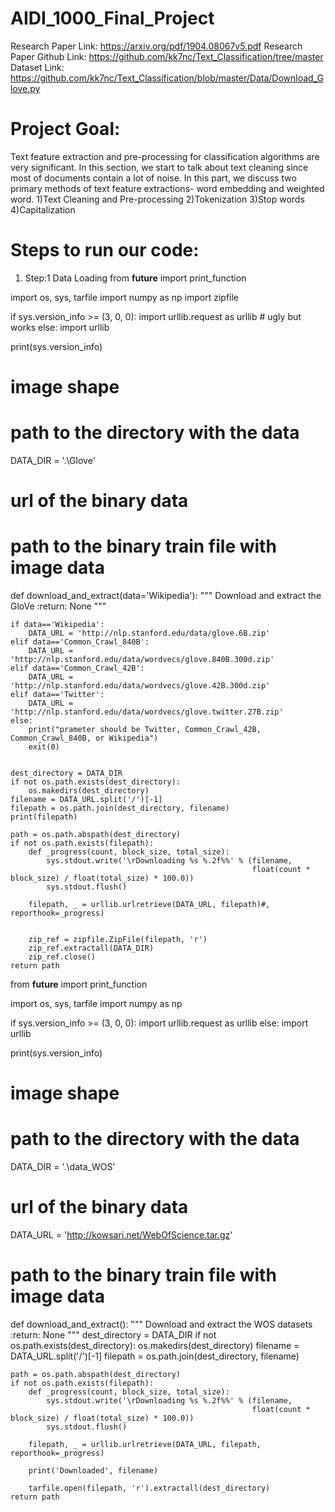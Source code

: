 # AIDI_1000_Final_Project

Research Paper Link: https://arxiv.org/pdf/1904.08067v5.pdf
Research Paper Github Link: https://github.com/kk7nc/Text_Classification/tree/master
Dataset Link: https://github.com/kk7nc/Text_Classification/blob/master/Data/Download_Glove.py

# Project Goal:
Text feature extraction and pre-processing for classification algorithms are very significant. In this section, we start to talk about text cleaning since most of documents contain a lot of noise. In this part, we discuss two primary methods of text feature extractions- word embedding and weighted word.
1)Text Cleaning and Pre-processing
2)Tokenization
3)Stop words
4)Capitalization

# Steps to run our code:
1) Step:1 Data Loading
   from __future__ import print_function

import os, sys, tarfile
import numpy as np
import zipfile

if sys.version_info >= (3, 0, 0):
    import urllib.request as urllib  # ugly but works
else:
    import urllib

print(sys.version_info)

# image shape


# path to the directory with the data
DATA_DIR = '.\Glove'

# url of the binary data



# path to the binary train file with image data


def download_and_extract(data='Wikipedia'):
    """
    Download and extract the GloVe
    :return: None
    """

    if data=='Wikipedia':
        DATA_URL = 'http://nlp.stanford.edu/data/glove.6B.zip'
    elif data=='Common_Crawl_840B':
        DATA_URL = 'http://nlp.stanford.edu/data/wordvecs/glove.840B.300d.zip'
    elif data=='Common_Crawl_42B':
        DATA_URL = 'http://nlp.stanford.edu/data/wordvecs/glove.42B.300d.zip'
    elif data=='Twitter':
        DATA_URL = 'http://nlp.stanford.edu/data/wordvecs/glove.twitter.27B.zip'
    else:
        print("prameter should be Twitter, Common_Crawl_42B, Common_Crawl_840B, or Wikipedia")
        exit(0)


    dest_directory = DATA_DIR
    if not os.path.exists(dest_directory):
        os.makedirs(dest_directory)
    filename = DATA_URL.split('/')[-1]
    filepath = os.path.join(dest_directory, filename)
    print(filepath)

    path = os.path.abspath(dest_directory)
    if not os.path.exists(filepath):
        def _progress(count, block_size, total_size):
            sys.stdout.write('\rDownloading %s %.2f%%' % (filename,
                                                          float(count * block_size) / float(total_size) * 100.0))
            sys.stdout.flush()

        filepath, _ = urllib.urlretrieve(DATA_URL, filepath)#, reporthook=_progress)


        zip_ref = zipfile.ZipFile(filepath, 'r')
        zip_ref.extractall(DATA_DIR)
        zip_ref.close()
    return path


from __future__ import print_function

import os, sys, tarfile
import numpy as np

if sys.version_info >= (3, 0, 0):
    import urllib.request as urllib
else:
    import urllib

print(sys.version_info)

# image shape


# path to the directory with the data
DATA_DIR = '.\data_WOS'

# url of the binary data
DATA_URL = 'http://kowsari.net/WebOfScience.tar.gz'


# path to the binary train file with image data


def download_and_extract():
    """
    Download and extract the WOS datasets
    :return: None
    """
    dest_directory = DATA_DIR
    if not os.path.exists(dest_directory):
        os.makedirs(dest_directory)
    filename = DATA_URL.split('/')[-1]
    filepath = os.path.join(dest_directory, filename)


    path = os.path.abspath(dest_directory)
    if not os.path.exists(filepath):
        def _progress(count, block_size, total_size):
            sys.stdout.write('\rDownloading %s %.2f%%' % (filename,
                                                          float(count * block_size) / float(total_size) * 100.0))
            sys.stdout.flush()

        filepath, _ = urllib.urlretrieve(DATA_URL, filepath, reporthook=_progress)

        print('Downloaded', filename)

        tarfile.open(filepath, 'r').extractall(dest_directory)
    return path



